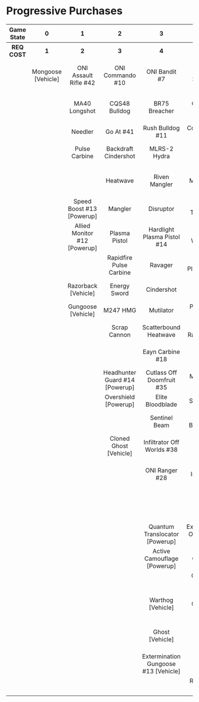 # Progressive Purchases

| **Game State** |       **0**        |            **1**             |             **2**              |                **3**                 |              **4**              |            **5**             |              **6**              |                            |                              |
| :------------: | :----------------: | :--------------------------: | :----------------------------: | :----------------------------------: | :-----------------------------: | :--------------------------: | :-----------------------------: | :------------------------: | :--------------------------: |
|  **REQ COST**  |       **1**        |            **2**             |             **3**              |                **4**                 |              **5**              |            **6**             |              **7**              |           **8**            |            **9**             |
|                | Mongoose [Vehicle] |    ONI Assault Rifle #42     |        ONI Commando #10        |            ONI Bandit #7             |        Key Off Speed #2         |       Striker Sidekick       |       Tovarus Artifice #8       |    Guard Off Doisac #40    |    Banish Off Balaho #43     |
|                |                    |        MA40 Longshot         |         CQS48 Bulldog          |            BR75 Breacher             |       ONI Battle Rifle #6       |       Impact Commando        |         Headhunter #48          | Artifact Off Tremonius #49 |      Scorpion Shot #47       |
|                |                    |           Needler            |           Go At #41            |           Rush Bulldog #11           |       Convergence Bulldog       |        Pursuit Hydra         |       The Final Token #25       |        Valkyrie #13        |                              |
|                |                    |        Pulse Carbine         |      Backdraft Cindershot      |             MLRS-2 Hydra             |       Valor Off Dinh #12        |    Knight Off Zeretus #39    |        Calcine Disruptor        |      Rushdown Hammer       |      Scorpion [Vehicle]      |
|                |                    |                              |            Heatwave            |            Riven Mangler             |            M41 SPNKr            |         M41 Tracker          |      Attack Off Iratus #20      |                            | Banishing Wasp #17 [Vehicle] |
|                |                    |  Speed Boost #13 [Powerup]   |            Mangler             |              Disruptor               |       Tripple Threat #23        |        Fuel Rod SPNKr        |       Stalker Rifle Ultra       |      Wraith [Vehicle]      |                              |
|                |                    | Allied Monitor #12 [Powerup] |         Plasma Pistol          |     Hardlight Plasma Pistol #14      |       Decaying World #21        |     Spartan Sandwich #32     |       Purging Shock Rifle       | Phantom Wasp #16 [Vehicle] |                              |
|                |                    |                              |    Rapidfire Pulse Carbine     |               Ravager                |      Unbound Plasma Pistol      |       S7 Sniper Rifle        |       Doom Off Reach #30        |                            |                              |
|                |                    |     Razorback [Vehicle]      |          Energy Sword          |              Cindershot              |        Pinpoint Needler         |   Reward Off Hyperius #46    |    Sentry Off Writh Kul #34     |                            |                              |
|                |                    |      Gungoose [Vehicle]      |            M247 HMG            |              Mutilator               |         Pulse Wave #16          |      S7 Flexfire Sniper      |        Diminsher of Hope        |                            |                              |
|                |                    |                              |          Scrap Cannon          |        Scatterbound Heatwave         |       Zealot Ravager #19        |     Arcane Sentinel Beam     |    Exterminating Hazard #15     |                            |                              |
|                |                    |                              |                                |           Eayn Carbine #18           |         Ravager Rebound         |     Phantom Assassin #26     |                                 |                            |                              |
|                |                    |                              | Headhunter Guard #14 [Powerup] |      Cutlass Off Doomfruit #35       |         Myriad Arm #22          |        Gravity Hammer        |         Wasp [Vehicle]          |                            |                              |
|                |                    |                              |      Overshield [Powerup]      |           Elite Bloodblade           |          Stalker Rifle          |         Shock Rifle          |        Banshee [Vehicle]        |                            |                              |
|                |                    |                              |                                |            Sentinel Beam             |      Shot Off Barroth #17       |       Scout Skewer #27       | Fusion Rocket Hog #14 [Vehicle] |                            |                              |
|                |                    |                              |     Cloned Ghost [Vehicle]     |      Infiltrator Off Worlds #38      |             Skewer              |       Volatile Skewer        |                                 |                            |                              |
|                |                    |                              |                                |            ONI Ranger #28            |     Broken Installation #44     |  Power Off Jega Rdomnai #36  |                                 |                            |                              |
|                |                    |                              |                                |                                      |      Duelist Energy Sword       | Defender off Sanghelios #33  |                                 |                            |                              |
|                |                    |                              |                                |    Quantum Translocator [Powerup]    | Extermination Off Infection #24 |                              |                                 |                            |                              |
|                |                    |                              |                                |     Active Camouflage [Powerup]      |     Spike Off Ordo 'Mal #37     |  Health Steal #11 [Powerup]  |                                 |                            |                              |
|                |                    |                              |                                |                                      |         ONI Turret #29          |                              |                                 |                            |                              |
|                |                    |                              |                                |          Warthog [Vehicle]           |        The Champion #31         |  Core Banshee #11 [Vehicle]  |                                 |                            |                              |
|                |                    |                              |                                |           Ghost [Vehicle]            |          Plasma Cannon          | Plasma Warthog #15 [Vehicle] |                                 |                            |                              |
|                |                    |                              |                                | Extermination Gungoose #13 [Vehicle] |                                 |                              |                                 |                            |                              |
|                |                    |                              |                                |                                      |      Rocket Hog [Vehicle]       |                              |                                 |                            |                              |
|                |                    |                              |                                |                                      |                                 |                              |                                 |                            |                              |

